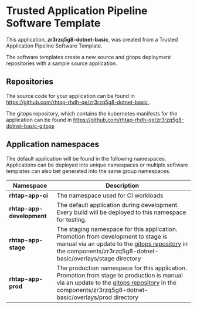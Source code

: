 # Trusted Application Pipeline Software Template

This application, **zr3rzq5g8-dotnet-basic**, was created from a Trusted Application Pipeline Software Template.

The software templates create a new source and gitops deployment repositories with a sample source application. 

## Repositories

The source code for your application can be found in [https://github.com/rhtap-rhdh-qe/zr3rzq5g8-dotnet-basic ](https://github.com/rhtap-rhdh-qe/zr3rzq5g8-dotnet-basic ).
 
The gitops repository, which contains the kubernetes manifests for the application can be found in 
[https://github.com/rhtap-rhdh-qe/zr3rzq5g8-dotnet-basic-gitops ](https://github.com/rhtap-rhdh-qe/zr3rzq5g8-dotnet-basic-gitops ) 

## Application namespaces 

The default application will be found in the following namespaces. Applications can be deployed into unique namespaces or multiple software templates can also bet generated into the same group namespaces.  

|  Namespace   |  Description   |  
| -------- | -------- |
| **rhtap-app-ci** | The namespace used for CI workloads |
| **rhtap-app-development** | The default application during development. Every build will be deployed to this namespace for testing. |
| **rhtap-app-stage** | The staging namespace for this application. Promotion from development to stage is manual via an update to the [gitops repository](https://github.com/rhtap-rhdh-qe/zr3rzq5g8-dotnet-basic-gitops ) in the components/zr3rzq5g8-dotnet-basic/overlays/stage directory |
| **rhtap-app-prod** | The production namespace for this application. Promotion from stage to production is manual via an update to the [gitops repository](https://github.com/rhtap-rhdh-qe/zr3rzq5g8-dotnet-basic-gitops ) in the components/zr3rzq5g8-dotnet-basic/overlays/prod directory |